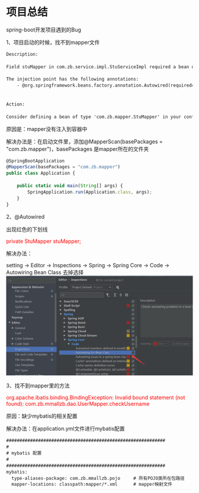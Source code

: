 # 项目总结

spring-boot开发项目遇到的Bug

1、项目启动的时候，找不到mapper文件

```html
Description:

Field stuMapper in com.zb.service.impl.StuServiceImpl required a bean of type 'com.zb.mapper.StuMapper' that could not be found.

The injection point has the following annotations:
    - @org.springframework.beans.factory.annotation.Autowired(required=true)


Action:

Consider defining a bean of type 'com.zb.mapper.StuMapper' in your configuration.
```

原因是：mapper没有注入到容器中

解决办法是：在启动文件里，添加@MapperScan(basePackages = "com.zb.mapper")，basePackages 是mapper所在的文件夹

```js
@SpringBootApplication
@MapperScan(basePackages = "com.zb.mapper")
public class Application {

    public static void main(String[] args) {
        SpringApplication.run(Application.class, args);
    }
}
```

2、@Autowired

出现红色的下划线

<font color=red>private StuMapper stuMapper; </font> 

解决办法：

setting -> Editor -> Inspections -> Spring -> Spring Core -> Code -> Autowiring Bean Class 去掉选择
![Image text](../../.vuepress/public/Java/springBoot/bugSummary/01.png)

3、找不到mapper里的方法

<font color=red>org.apache.ibatis.binding.BindingException: Invalid bound statement (not found): com.zb.mmallzb.dao.UserMapper.checkUsername</font>

原因：缺少mybatis的相关配置

解决办法：在application.yml文件进行mybatis配置

```html
############################################################
#
# mybatis 配置
#
############################################################
mybatis:
  type-aliases-package: com.zb.mmallzb.pojo     # 所有POJO类所在包路径
  mapper-locations: classpath:mapper/*.xml      # mapper映射文件
```
